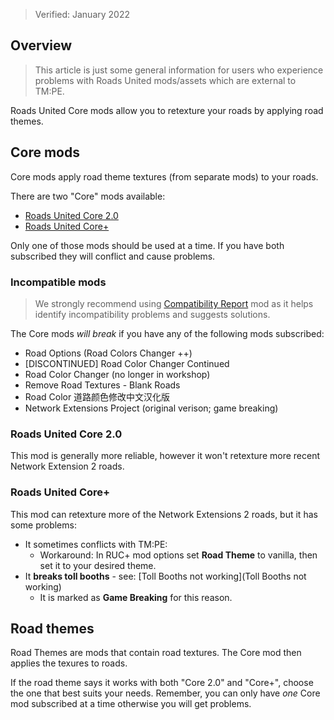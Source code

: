 > Verified: January 2022

## Overview

> This article is just some general information for users who experience problems with Roads United mods/assets which are external to TM:PE.

Roads United Core mods allow you to retexture your roads by applying road themes.

## Core mods

Core mods apply road theme textures (from separate mods) to your roads.

There are two "Core" mods available:

* [Roads United Core 2.0](https://steamcommunity.com/workshop/filedetails/?id=633547552)
* [Roads United Core+](https://steamcommunity.com/workshop/filedetails/?id=726005715)

Only one of those mods should be used at a time. If you have both subscribed they will conflict and cause problems.

### Incompatible mods

> We strongly recommend using [Compatibility Report](https://steamcommunity.com/sharedfiles/filedetails/?id=2633433869) mod as it helps identify incompatibility problems and suggests solutions.

The Core mods _will break_ if you have any of the following mods subscribed:

* Road Options (Road Colors Changer ++)
* [DISCONTINUED] Road Color Changer Continued
* Road Color Changer (no longer in workshop)
* Remove Road Textures - Blank Roads
* Road Color 道路颜色修改中文汉化版
* Network Extensions Project (original verison; game breaking)

### Roads United Core 2.0

This mod is generally more reliable, however it won't retexture more recent Network Extension 2 roads.

### Roads United Core+

This mod can retexture more of the Network Extensions 2 roads, but it has some problems:

* It sometimes conflicts with TM:PE:
   * Workaround: In RUC+ mod options set **Road Theme** to vanilla, then set it to your desired theme.
* It **breaks toll booths** - see: [Toll Booths not working](Toll Booths not working)
   * It is marked as **Game Breaking** for this reason.

## Road themes

Road Themes are mods that contain road textures. The Core mod then applies the texures to roads.

If the road theme says it works with both "Core 2.0" and "Core+", choose the one that best suits your needs. Remember, you can only have _one_ Core mod subscribed at a time otherwise you will get problems.